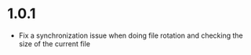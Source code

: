 # 1.0.1
- Fix a synchronization issue when doing file rotation and checking the size of the current file
